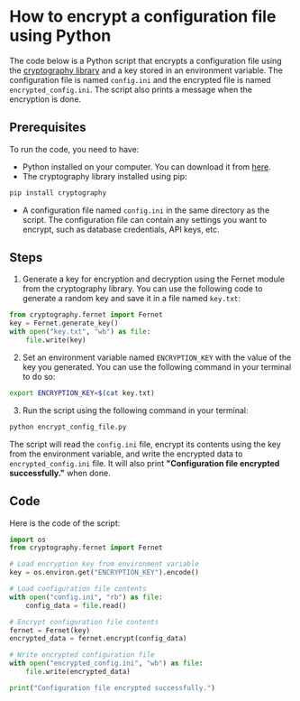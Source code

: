 # How to encrypt a configuration file using Python

The code below is a Python script that encrypts a configuration file using the [cryptography library](https://cryptography.io/en/latest/) and a key stored in an environment variable. The configuration file is named `config.ini` and the encrypted file is named `encrypted_config.ini`. The script also prints a message when the encryption is done.

## Prerequisites

To run the code, you need to have:

- Python installed on your computer. You can download it from [here](https://www.python.org/downloads/).
- The cryptography library installed using pip:

```bash
pip install cryptography
```

- A configuration file named `config.ini` in the same directory as the script. The configuration file can contain any settings you want to encrypt, such as database credentials, API keys, etc.

## Steps

1. Generate a key for encryption and decryption using the Fernet module from the cryptography library. You can use the following code to generate a random key and save it in a file named `key.txt`:

```python
from cryptography.fernet import Fernet
key = Fernet.generate_key()
with open("key.txt", "wb") as file:
    file.write(key)
```

2. Set an environment variable named `ENCRYPTION_KEY` with the value of the key you generated. You can use the following command in your terminal to do so:

```bash
export ENCRYPTION_KEY=$(cat key.txt)
```

3. Run the script using the following command in your terminal:

```bash
python encrypt_config_file.py
```

The script will read the `config.ini` file, encrypt its contents using the key from the environment variable, and write the encrypted data to `encrypted_config.ini` file. It will also print **"Configuration file encrypted successfully."** when done.

## Code

Here is the code of the script:

```python
import os
from cryptography.fernet import Fernet

# Load encryption key from environment variable
key = os.environ.get("ENCRYPTION_KEY").encode()

# Load configuration file contents
with open("config.ini", "rb") as file:
    config_data = file.read()

# Encrypt configuration file contents
fernet = Fernet(key)
encrypted_data = fernet.encrypt(config_data)

# Write encrypted configuration file
with open("encrypted_config.ini", "wb") as file:
    file.write(encrypted_data)

print("Configuration file encrypted successfully.")
```